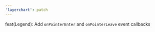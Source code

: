 ```yaml
---
'layerchart': patch
---
```


feat(Legend): Add `onPointerEnter` and `onPointerLeave` event callbacks
